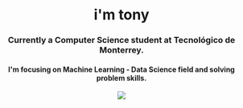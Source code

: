 <h1 align="center">i'm tony</h1>


<h3 align="center"> Currently a Computer Science student at Tecnológico de Monterrey. </h3>

<h4 align="center">
  I'm focusing on Machine Learning - Data Science field and solving problem skills.
</h4>

<p align="center">
  <a href="https://github.com/anuraghazra/github-readme-stats">
    <img src="https://github-readme-stats.vercel.app/api/top-langs/?username=bashlui&size_weight=0.5&count_weight=0.5&theme=material-palenight&title_color=ffffff&hide=html,scss,shell&layout=compact">
  </a>
</p>


